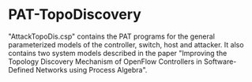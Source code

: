 # PAT-TopoDiscovery
"AttackTopoDis.csp" contains the PAT programs for the general parameterized models of the controller, switch, host and attacker. It also contains two system models described in the paper
"Improving the Topology Discovery Mechanism of OpenFlow Controllers in
Software-Defined Networks using Process Algebra".
